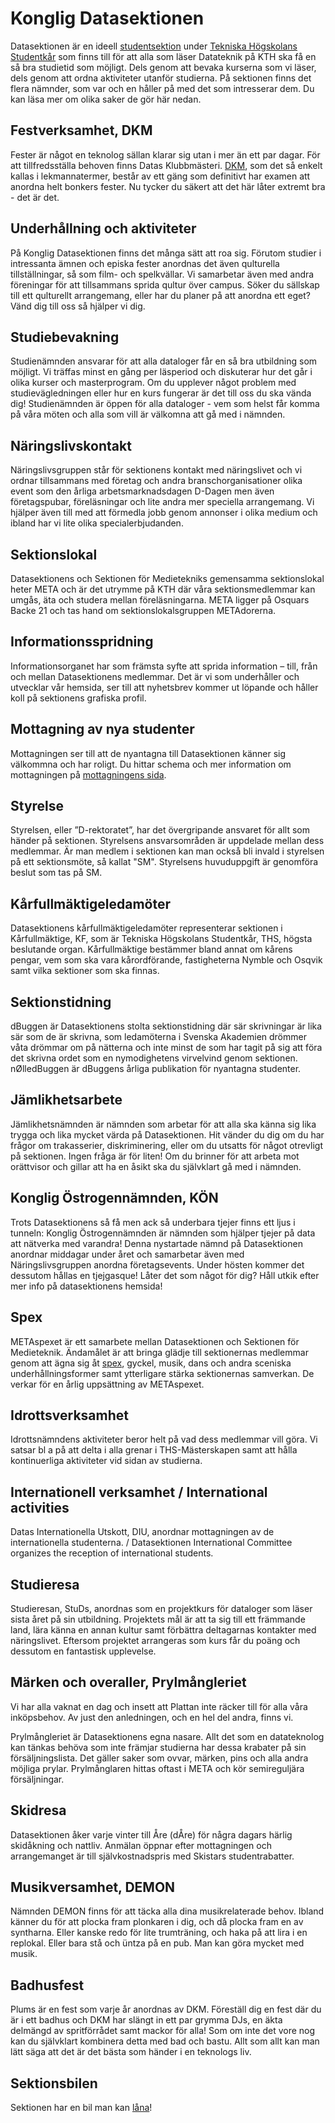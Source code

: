 # Konglig Datasektionen

Datasektionen är en ideell
[studentsektion](http://sv.wikipedia.org/wiki/Studentsektion) under
[Tekniska Högskolans Studentkår](http://ths.kth.se) som finns till för
att alla som läser Datateknik på KTH ska få en så bra studietid som
möjligt. Dels genom att bevaka kurserna som vi läser, dels genom att
ordna aktiviteter utanför studierna. På sektionen finns det flera
nämnder, som var och en håller på med det som intresserar dem. Du kan
läsa mer om olika saker de gör här nedan.

Festverksamhet, DKM
-------------------

Fester är något en teknolog sällan klarar sig utan i mer än ett par
dagar. För att tillfredsställa behoven finns Datas Klubbmästeri.
[DKM](/namnder/dkm), som det så enkelt kallas i lekmannatermer, består av ett
gäng som definitivt har examen att anordna helt bonkers fester. Nu tycker du
säkert att det här låter extremt bra - det är det.

Underhållning och aktiviteter
-----------------------------

På Konglig Datasektionen finns det många sätt att roa sig. Förutom
studier i intressanta ämnen och episka fester anordnas det även
qulturella tillställningar, så som film- och spelkvällar. Vi samarbetar
även med andra föreningar för att tillsammans sprida qultur över campus.
Söker du sällskap till ett qulturellt arrangemang, eller har du planer
på att anordna ett eget? Vänd dig till oss så hjälper vi dig.

Studiebevakning
---------------

Studienämnden ansvarar för att alla dataloger får en så bra utbildning
som möjligt. Vi träffas minst en gång per läsperiod och diskuterar hur
det går i olika kurser och masterprogram. Om du upplever något problem
med studievägledningen eller hur en kurs fungerar är det till oss du ska
vända dig! Studienämnden är öppen för alla dataloger - vem som helst får
komma på våra möten och alla som vill är välkomna att gå med i nämnden.

Näringslivskontakt
------------------

Näringslivsgruppen står för sektionens kontakt med näringslivet och vi
ordnar tillsammans med företag och andra branschorganisationer olika
event som den årliga arbetsmarknadsdagen D-Dagen men även företagspubar,
föreläsningar och lite andra mer speciella arrangemang. Vi hjälper även
till med att förmedla jobb genom annonser i olika medium och ibland har
vi lite olika specialerbjudanden.

Sektionslokal
-------------

Datasektionens och Sektionen för Medietekniks gemensamma sektionslokal
heter META och är det utrymme på KTH där våra sektionsmedlemmar kan
umgås, äta och studera mellan föreläsningarna. META ligger på Osquars
Backe 21 och tas hand om sektionslokalsgruppen METAdorerna.

Informationsspridning
---------------------

Informationsorganet har som främsta syfte att sprida information – till,
från och mellan Datasektionens medlemmar. Det är vi som underhåller och
utvecklar vår hemsida, ser till att nyhetsbrev kommer ut löpande och
håller koll på sektionens grafiska profil.

Mottagning av nya studenter
---------------------------

Mottagningen ser till att de nyantagna till Datasektionen känner sig
välkommna och har roligt. Du hittar schema och mer information om
mottagningen på [mottagningens sida](/namnder/mottagningen).

Styrelse
--------

Styrelsen, eller ”D-rektoratet”, har det övergripande ansvaret för allt
som händer på sektionen. Styrelsens ansvarsområden är uppdelade mellan
dess medlemmar. Är man medlem i sektionen kan man också bli invald i
styrelsen på ett sektionsmöte, så kallat "SM". Styrelsens huvuduppgift
är genomföra beslut som tas på SM.

Kårfullmäktigeledamöter
-----------------------

Datasektionens kårfullmäktigeledamöter representerar sektionen i
Kårfullmäktige, KF, som är Tekniska Högskolans Studentkår, THS, högsta
beslutande organ. Kårfullmäktige bestämmer bland annat om kårens pengar,
vem som ska vara kårordförande, fastigheterna Nymble och Osqvik samt
vilka sektioner som ska finnas.

Sektionstidning
---------------

dBuggen är Datasektionens stolta sektionstidning där sär skrivningar är
lika sär som de är skrivna, som ledamöterna i Svenska Akademien drömmer
våta drömmar om på nätterna och inte minst de som har tagit på sig att
föra det skrivna ordet som en nymodighetens virvelvind genom sektionen.
nØlledBuggen är dBuggens årliga publikation för nyantagna studenter.

Jämlikhetsarbete
----------------

Jämlikhetsnämnden är nämnden som arbetar för att alla ska känna sig lika
trygga och lika mycket värda på Datasektionen. Hit vänder du dig om du
har frågor om trakasserier, diskriminering, eller om du utsatts för
något otrevligt på sektionen. Ingen fråga är för liten! Om du brinner
för att arbeta mot orättvisor och gillar att ha en åsikt ska du
självklart gå med i nämnden.

Konglig Östrogennämnden, KÖN
----------------------------

Trots Datasektionens så få men ack så underbara tjejer finns ett ljus i
tunneln: Konglig Östrogennämnden är nämnden som hjälper tjejer på data
att nätverka med varandra! Denna nystartade nämnd på Datasektionen
anordnar middagar under året och samarbetar även med Näringslivsgruppen
anordna företagsevents. Under hösten kommer det dessutom hållas en
tjejgasque! Låter det som något för dig? Håll utkik efter mer info på
datasektionens hemsida!

Spex
----

METAspexet är ett samarbete mellan Datasektionen och Sektionen för
Medieteknik. Ändamålet är att bringa glädje till sektionernas medlemmar
genom att ägna sig åt [spex](http://sv.wikipedia.org/wiki/Spex), gyckel,
musik, dans och andra sceniska underhållningsformer samt ytterligare
stärka sektionernas samverkan. De verkar för en årlig uppsättning av
METAspexet.

Idrottsverksamhet
-----------------

Idrottsnämndens aktiviteter beror helt på vad dess medlemmar vill göra.
Vi satsar bl a på att delta i alla grenar i THS-Mästerskapen samt att
hålla kontinuerliga aktiviteter vid sidan av studierna.

Internationell verksamhet / International activities
----------------------------------------------------

Datas Internationella Utskott, DIU, anordnar mottagningen av de
internationella studenterna. / Datasektionen International Committee
organizes the reception of international students.

Studieresa
----------

Studieresan, StuDs, anordnas som en projektkurs för dataloger som läser
sista året på sin utbildning. Projektets mål är att ta sig till ett
främmande land, lära känna en annan kultur samt förbättra deltagarnas
kontakter med näringslivet. Eftersom projektet arrangeras som kurs får
du poäng och dessutom en fantastisk upplevelse.

Märken och overaller, Prylmångleriet
------------------------------------

Vi har alla vaknat en dag och insett att Plattan inte räcker till för
alla våra inköpsbehov. Av just den anledningen, och en hel del andra,
finns vi.

Prylmångleriet är Datasektionens egna nasare. Allt det som en
datateknolog kan tänkas behöva som inte främjar studierna har dessa
krabater på sin försäljningslista. Det gäller saker som ovvar, märken,
pins och alla andra möjliga prylar. Prylmånglaren hittas oftast i META
och kör semireguljära försäljningar.

Skidresa
--------

Datasektionen åker varje vinter till Åre (dÅre) för några dagars härlig
skidåkning och nattliv. Anmälan öppnar efter mottagningen och
arrangemanget är till självkostnadspris med Skistars studentrabatter.

Musikversamhet, DEMON
---------------------

Nämnden DEMON finns för att täcka alla dina musikrelaterade behov.
Ibland känner du för att plocka fram plonkaren i dig, och då plocka fram
en av syntharna. Eller kanske redo för lite trumträning, och haka på att
lira i en replokal. Eller bara stå och üntza på en pub. Man kan göra
mycket med musik.

Badhusfest
----------

Plums är en fest som varje år anordnas av DKM. Föreställ dig en fest där du är i ett badhus och 
DKM har slängt in ett par grymma DJs, en äkta delmängd av spritförrådet samt mackor för alla! 
Som om inte det vore nog kan du självklart kombinera detta med bad och bastu. Allt som 
allt kan man lätt säga att det är det bästa som händer i en teknologs liv.

Sektionsbilen
-------------

Sektionen har en bil man kan [låna](/sektionen/sektionsbilen)!
